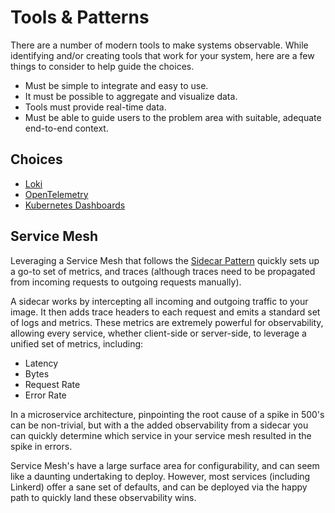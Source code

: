 # Tools & Patterns

There are a number of modern tools to make systems observable. While identifying and/or creating tools that work for your system, here are a few things to consider to help guide the choices.

- Must be simple to integrate and easy to use.
- It must be possible to aggregate and visualize data.
- Tools must provide real-time data.
- Must be able to guide users to the problem area with suitable, adequate end-to-end context.

## Choices

- [Loki](./loki.md)
- [OpenTelemetry](./OpenTelemetry.md)
- [Kubernetes Dashboards](./KubernetesDashboards.md)

## Service Mesh

Leveraging a Service Mesh that follows the [Sidecar Pattern](https://www.oreilly.com/library/view/designing-distributed-systems/9781491983638/ch02.html#:~:text=The%20sidecar%20pattern%20is%20a,first%20is%20the%20application%20container.&text=In%20addition%20to%20the%20application,without%20the%20application%20container's%20knowledge.) quickly sets up a go-to set of metrics, and traces (although traces need to be propagated from incoming requests to outgoing requests manually).

A sidecar works by intercepting all incoming and outgoing traffic to your image. It then adds trace headers to each request and emits a standard set of logs and metrics. These metrics are extremely powerful for observability, allowing every service, whether client-side or server-side, to leverage a unified set of metrics, including:

- Latency
- Bytes
- Request Rate
- Error Rate

In a microservice architecture, pinpointing the root cause of a spike in 500's can be non-trivial, but with a the added observability from a sidecar you can quickly determine which service in your service mesh resulted in the spike in errors.

Service Mesh's have a large surface area for configurability, and can seem like a daunting undertaking to deploy. However, most services (including Linkerd) offer a sane set of defaults, and can be deployed via the happy path to quickly land these observability wins.
